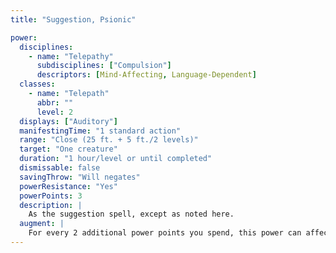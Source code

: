 ```yaml
---
title: "Suggestion, Psionic"

power:
  disciplines:
    - name: "Telepathy"
      subdisciplines: ["Compulsion"]
      descriptors: [Mind-Affecting, Language-Dependent]
  classes:
    - name: "Telepath"
      abbr: ""
      level: 2
  displays: ["Auditory"]
  manifestingTime: "1 standard action"
  range: "Close (25 ft. + 5 ft./2 levels)"
  target: "One creature"
  duration: "1 hour/level or until completed"
  dismissable: false
  savingThrow: "Will negates"
  powerResistance: "Yes"
  powerPoints: 3
  description: |
    As the suggestion spell, except as noted here.
  augment: |
    For every 2 additional power points you spend, this power can affect an additional target. Any additional target cannot be more than 15 feet from another target of the power.
---
```

